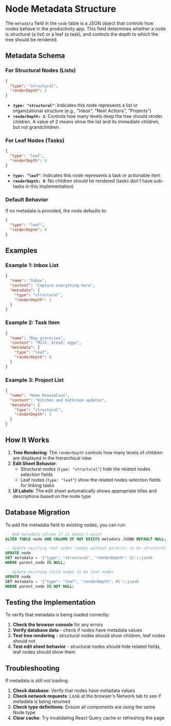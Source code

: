 # Node Metadata Structure

The `metadata` field in the `node` table is a JSON object that controls how nodes behave in the productivity app. This field determines whether a node is structural (a list) or a leaf (a task), and controls the depth to which the tree should be rendered.

## Metadata Schema

### For Structural Nodes (Lists)
```json
{
  "type": "structural",
  "renderDepth": 2
}
```

- **`type: "structural"`**: Indicates this node represents a list or organizational structure (e.g., "Inbox", "Next Actions", "Projects")
- **`renderDepth: 2`**: Controls how many levels deep the tree should render children. A value of 2 means show the list and its immediate children, but not grandchildren.

### For Leaf Nodes (Tasks)
```json
{
  "type": "leaf",
  "renderDepth": 0
}
```

- **`type: "leaf"`**: Indicates this node represents a task or actionable item
- **`renderDepth: 0`**: No children should be rendered (tasks don't have sub-tasks in this implementation)

### Default Behavior
If no metadata is provided, the node defaults to:
```json
{
  "type": "leaf",
  "renderDepth": 0
}
```

## Examples

### Example 1: Inbox List
```json
{
  "name": "Inbox",
  "content": "Capture everything here",
  "metadata": {
    "type": "structural",
    "renderDepth": 2
  }
}
```

### Example 2: Task Item
```json
{
  "name": "Buy groceries",
  "content": "Milk, bread, eggs",
  "metadata": {
    "type": "leaf",
    "renderDepth": 0
  }
}
```

### Example 3: Project List
```json
{
  "name": "Home Renovation",
  "content": "Kitchen and bathroom updates",
  "metadata": {
    "type": "structural",
    "renderDepth": 3
  }
}
```

## How It Works

1. **Tree Rendering**: The `renderDepth` controls how many levels of children are displayed in the hierarchical view
2. **Edit Sheet Behavior**: 
   - Structural nodes (`type: "structural"`) hide the related nodes selection fields
   - Leaf nodes (`type: "leaf"`) show the related nodes selection fields for linking tasks
3. **UI Labels**: The edit sheet automatically shows appropriate titles and descriptions based on the node type

## Database Migration

To add the metadata field to existing nodes, you can run:

```sql
-- Add metadata column if it doesn't exist
ALTER TABLE node ADD COLUMN IF NOT EXISTS metadata JSONB DEFAULT NULL;

-- Update existing root nodes (nodes without parents) to be structural
UPDATE node 
SET metadata = '{"type": "structural", "renderDepth": 2}'::jsonb
WHERE parent_node IS NULL;

-- Update existing child nodes to be leaf nodes
UPDATE node 
SET metadata = '{"type": "leaf", "renderDepth": 0}'::jsonb
WHERE parent_node IS NOT NULL;
```

## Testing the Implementation

To verify that metadata is being loaded correctly:

1. **Check the browser console** for any errors
2. **Verify database data** - check if nodes have metadata values
3. **Test tree rendering** - structural nodes should show children, leaf nodes should not
4. **Test edit sheet behavior** - structural nodes should hide related fields, leaf nodes should show them

## Troubleshooting

If metadata is still not loading:

1. **Check database**: Verify that nodes have metadata values
2. **Check network requests**: Look at the browser's Network tab to see if metadata is being returned
3. **Check type definitions**: Ensure all components are using the same Node type
4. **Clear cache**: Try invalidating React Query cache or refreshing the page
